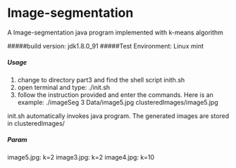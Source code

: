 # Image-segmentation
A Image-segmentation java program implemented with k-means algorithm

#####build version: jdk1.8.0_91
#####Test Environment: Linux mint 

##### Usage 
1. change to directory part3 and find the shell script 
				inith.sh
2. open terminal and type: ./init.sh
3. follow the instruction provided and enter the commands. Here is an example:
	./imageSeg 3 Data/image5.jpg clusteredImages/image5.jpg

init.sh automatically invokes java program. The generated images are stored in clusteredImages/

##### Param
image5.jpg: k=2
image3.jpg: k=2
image4.jpg: k=10

